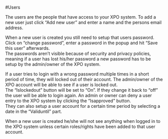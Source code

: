 #Users

The users are the people that have access to your XPO system. To add a new user just click “Add new user” and enter a name and the persons email address.

When a new user is created you still need to setup that users password. Click on “change password”, enter a password in the popup and hit “Save this user” afterwards.<br />
The passwords aren’t visible because of security and privacy policies, meaning if a user has lost his/her password a new password has to be setup by the admin/owner of the XPO system.

If a user tries to login with a wrong password multiple times in a short period of time, they will locked out of their account. The admin/owner of the XPO account will be able to see if a user is locked out.<br />
The “Islockedout” button will be set to “On”. If they change it back to “off” the user will be able to login again.
An admin or owner can deny a user entry to the XPO system by clicking the “Isapproved” button.
<br />They can also setup a user account for a certain time period by selecting a date in the “Validuntil” part.

When a new user is created he/she will not see anything when logged in to the XPO system unless certain roles/rights have been added to that user account.
